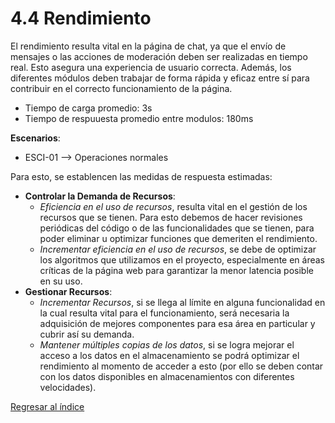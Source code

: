 # 4.4 Rendimiento

El rendimiento resulta vital en la página de chat, ya que el envío de mensajes o las acciones de moderación deben ser realizadas en tiempo real. Esto asegura una experiencia de usuario correcta. Además, los diferentes módulos deben trabajar de forma rápida y eficaz entre sí para contribuir en el correcto funcionamiento de la página.

* Tiempo de carga promedio: 3s
* Tiempo de respuuesta promedio entre modulos: 180ms

__Escenarios__:  
- ESCI-01 --> Operaciones normales

Para esto, se establencen las medidas de respuesta estimadas:
- **Controlar la Demanda de Recursos**:  
    - *Eficiencia en el uso de recursos*, resulta vital en el gestión de los recursos que se tienen. Para esto debemos de hacer revisiones periódicas del código o de las funcionalidades que se tienen, para poder eliminar u optimizar funciones que demeriten el rendimiento.
    - *Incrementar eficiencia en el uso de recursos*, se debe de optimizar los algoritmos que utilizamos en el proyecto, especialmente en áreas críticas de la página web para garantizar la menor latencia posible en su uso.
- **Gestionar Recursos**:
    - *Incrementar Recursos*, si se llega al límite en alguna funcionalidad en la cual resulta vital para el funcionamiento, será necesaria la adquisición de mejores componentes para esa área en particular y cubrir así su demanda.
    - *Mantener múltiples copias de los datos*, si se logra mejorar el acceso a los datos en el almacenamiento se podrá optimizar el rendimiento al momento de acceder a esto (por ello se deben contar con los datos disponibles en almacenamientos con diferentes velocidades).

[Regresar al índice](../../README.md)
